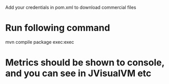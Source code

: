 Add your credentials in pom.xml to download commercial files

# Run following command 
mvn compile package exec:exec

# Metrics should be shown to console, and you can see in JVisualVM etc